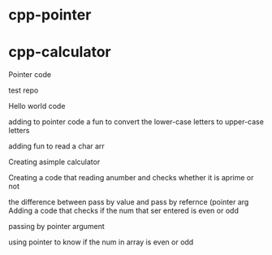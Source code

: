 # cpp-pointer 
# cpp-calculator
Pointer code

test repo

Hello world code


adding to pointer code a fun to convert the lower-case letters to upper-case letters

adding fun to read a char arr 

Creating asimple calculator

Creating a code that reading anumber and checks whether it is aprime or not 

the difference between pass by value and pass by refernce (pointer arg
Adding a code that checks if the num that ser entered is even or odd

passing by pointer argument 

using pointer to know if the num in array is even or odd
